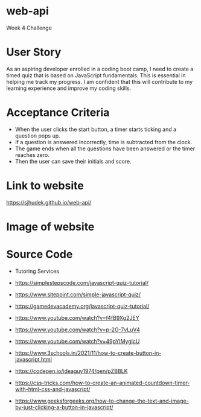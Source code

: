 # web-api
Week 4 Challenge

# User Story

As an aspiring developer enrolled in a coding boot camp, I need to create a timed quiz that is based on JavaScript fundamentals. This  is essential in helping me track my progress. I am confident that this will contribute to my learning experience and improve my coding skills.

# Acceptance Criteria
* When the user clicks the start button, a timer starts ticking and a question pops up. 
* If a question is answered incorrectly, time is subtracted from the clock.
* The game ends when all the questions have been answered  or the timer reaches zero. 
* Then the user can save their initials and score.
# Link to website
https://sjhudek.github.io/web-api/
# Image of website

# Source Code

* Tutoring Services

* https://simplestepscode.com/javascript-quiz-tutorial/

* https://www.sitepoint.com/simple-javascript-quiz/

* https://gamedevacademy.org/javascript-quiz-tutorial/

* https://www.youtube.com/watch?v=f4fB9Xg2JEY

* https://www.youtube.com/watch?v=p-2G-7vLuV4

* https://www.youtube.com/watch?v=49pYIMygIcU

* https://www.3schools.in/2021/11/how-to-create-button-in-javascript.html

* https://codepen.io/ideaguy1974/pen/pZBBLK

* https://css-tricks.com/how-to-create-an-animated-countdown-timer-with-html-css-and-javascript/

* https://www.geeksforgeeks.org/how-to-change-the-text-and-image-by-just-clicking-a-button-in-javascript/